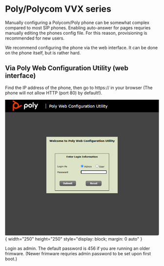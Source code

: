 # Poly/Polycom VVX series

Manually configuring a Polycom/Poly phone can be somewhat complex compared to most SIP phones. Enabling auto-answer for pages requries manually editing the phones config file. For this reason, provisioning is recommended for new users. 

We recommend configuring the phone via the web interface. It can be done on the phone itself, but is rather hard.

## Via Poly Web Configuration Utility (web interface)

Find the IP address of the phone, then go to https://<ip> in your browser (The phone will not allow HTTP (port 80) by default!).

![Poly Configuration Utility Login](login.png){ width="250" height="250" style="display: block; margin: 0 auto" }

 Login as admin. The default password is 456 if you are running an older frimware. (Newer frimware requries admin password to be set upon first boot.)




